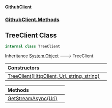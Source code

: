 #### [GithubClient](index 'index')
### [GithubClient.Methods](GithubClient.Methods 'GithubClient.Methods')

## TreeClient Class

```csharp
internal class TreeClient
```

Inheritance [System.Object](https://docs.microsoft.com/en-us/dotnet/api/System.Object 'System.Object') &#129106; TreeClient

| Constructors | |
| :--- | :--- |
| [TreeClient(HttpClient, Uri, string, string)](GithubClient.Methods.TreeClient.TreeClient(System.Net.Http.HttpClient,System.Uri,string,string) 'GithubClient.Methods.TreeClient.TreeClient(System.Net.Http.HttpClient, System.Uri, string, string)') | |

| Methods | |
| :--- | :--- |
| [GetStreamAsync(Uri)](GithubClient.Methods.TreeClient.GetStreamAsync(System.Uri) 'GithubClient.Methods.TreeClient.GetStreamAsync(System.Uri)') | |
